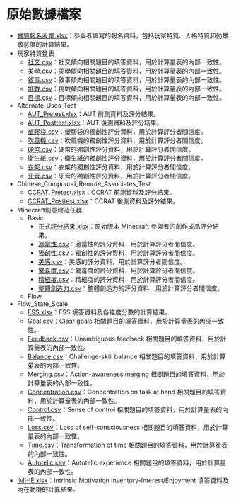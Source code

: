 # 原始數據檔案

- [實驗報名表單.xlsx](實驗報名表單.xlsx)：參與者填寫的報名資料，包括玩家特質、人格特質和動暈敏感度的計算結果。
- 玩家特質量表
  - [社交.csv](玩家特質量表/社交.csv)：社交傾向相關題目的填答資料，用於計算量表的內部一致性。
  - [美學.csv](玩家特質量表/美學.csv)：美學傾向相關題目的填答資料，用於計算量表的內部一致性。
  - [敘事.csv](玩家特質量表/敘事.csv)：敘事傾向相關題目的填答資料，用於計算量表的內部一致性。
  - [挑戰.csv](玩家特質量表/挑戰.csv)：挑戰傾向相關題目的填答資料，用於計算量表的內部一致性。
  - [目標.csv](玩家特質量表/目標.csv)：目標傾向相關題目的填答資料，用於計算量表的內部一致性。
- Alternate_Uses_Test
  - [AUT_Pretest.xlsx](Alternate_Uses_Test/AUT_Pretest.xlsx)：AUT 前測資料及評分結果。
  - [AUT_Posttest.xlsx](Alternate_Uses_Test/AUT_Posttest.xlsx)：AUT 後測資料及評分結果。
  - [塑膠袋.csv](Alternate_Uses_Test/塑膠袋.csv)：塑膠袋的獨創性評分資料，用於計算評分者間信度。
  - [吹風機.csv](Alternate_Uses_Test/吹風機.csv)：吹風機的獨創性評分資料，用於計算評分者間信度。
  - [硬幣.csv](Alternate_Uses_Test/硬幣.csv)：硬幣的獨創性評分資料，用於計算評分者間信度。
  - [衛生紙.csv](Alternate_Uses_Test/衛生紙.csv)：衛生紙的獨創性評分資料，用於計算評分者間信度。
  - [衣架.csv](Alternate_Uses_Test/衣架.csv)：衣架的獨創性評分資料，用於計算評分者間信度。
  - [牙膏.csv](Alternate_Uses_Test/牙膏.csv)：牙膏的獨創性評分資料，用於計算評分者間信度。
- Chinese_Compound_Remote_Associates_Test
  - [CCRAT_Pretest.xlsx](Chinese_Compound_Remote_Associates_Test/CCRAT_Pretest.xlsx)：CCRAT 前測資料及評分結果。
  - [CCRAT_Posttest.xlsx](Chinese_Compound_Remote_Associates_Test/CCRAT_Posttest.xlsx)：CCRAT 後測資料及評分結果。
- Minecraft創意建造任務
  - Basic
    - [正式評分結果.xlsx](Minecraft創意建造任務/正式評分結果.xlsx)：原始版本 Minecraft 參與者的創作成品評分結果。
    - [適當性.csv](Minecraft創意建造任務/適當性.csv)：適當性的評分資料，用於計算評分者間信度。
    - [獨創性.csv](Minecraft創意建造任務/獨創性.csv)：獨創性的評分資料，用於計算評分者間信度。
    - [美感.csv](Minecraft創意建造任務/美感.csv)：美感的評分資料，用於計算評分者間信度。
    - [驚喜度.csv](Minecraft創意建造任務/驚喜度.csv)：驚喜度的評分資料，用於計算評分者間信度。
    - [精細度.csv](Minecraft創意建造任務/精細度.csv)：精細度的評分資料，用於計算評分者間信度。
    - [整體創造力.csv](Minecraft創意建造任務/整體創造力.csv)：整體創造力的評分資料，用於計算評分者間信度。
  - Flow
- Flow_State_Scale
  - [FSS.xlsx](Flow_State_Scale/FSS.xlsx)：FSS 填答資料及各維度分數的計算結果。
  - [Goal.csv](Flow_State_Scale/Goal.csv)：Clear goals 相關題目的填答資料，用於計算量表的內部一致性。
  - [Feedback.csv](Flow_State_Scale/Feedback.csv)：Unambiguous feedback 相關題目的填答資料，用於計算量表的內部一致性。
  - [Balance.csv](Flow_State_Scale/Balance.csv)：Challenge-skill balance 相關題目的填答資料，用於計算量表的內部一致性。
  - [Merging.csv](Flow_State_Scale/Merging.csv)：Action-awareness merging 相關題目的填答資料，用於計算量表的內部一致性。
  - [Concentration.csv](Flow_State_Scale/Concentration.csv)：Concentration on task at hand 相關題目的填答資料，用於計算量表的內部一致性。
  - [Control.csv](Flow_State_Scale/Control.csv)：Sense of control 相關題目的填答資料，用於計算量表的內部一致性。
  - [Loss.csv](Flow_State_Scale/Loss.csv)：Loss of self-consciousness 相關題目的填答資料，用於計算量表的內部一致性。
  - [Time.csv](Flow_State_Scale/Time.csv)：Transformation of time 相關題目的填答資料，用於計算量表的內部一致性。
  - [Autotelic.csv](Flow_State_Scale/Autotelic.csv)：Autotelic experience 相關題目的填答資料，用於計算量表的內部一致性。
- [IMI-IE.xlsx](IMI-IE.xlsx)：Intrinsic Motivation Inventory-Interest/Enjoyment 填答資料及內在動機的計算結果。
